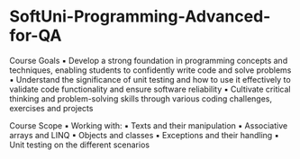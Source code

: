 # SoftUni-Programming-Advanced-for-QA

Course Goals
▪ Develop a strong foundation in programming 
concepts and techniques, enabling students to 
confidently write code and solve problems
▪ Understand the significance of unit testing and how 
to use it effectively to validate code functionality and 
ensure software reliability
▪ Cultivate critical thinking and problem-solving skills 
through various coding challenges, exercises and projects

Course Scope
▪ Working with:
 ▪ Texts and their manipulation
 ▪ Associative arrays and LINQ
 ▪ Objects and classes
 ▪ Exceptions and their handling
 ▪ Unit testing on the different scenarios
 
